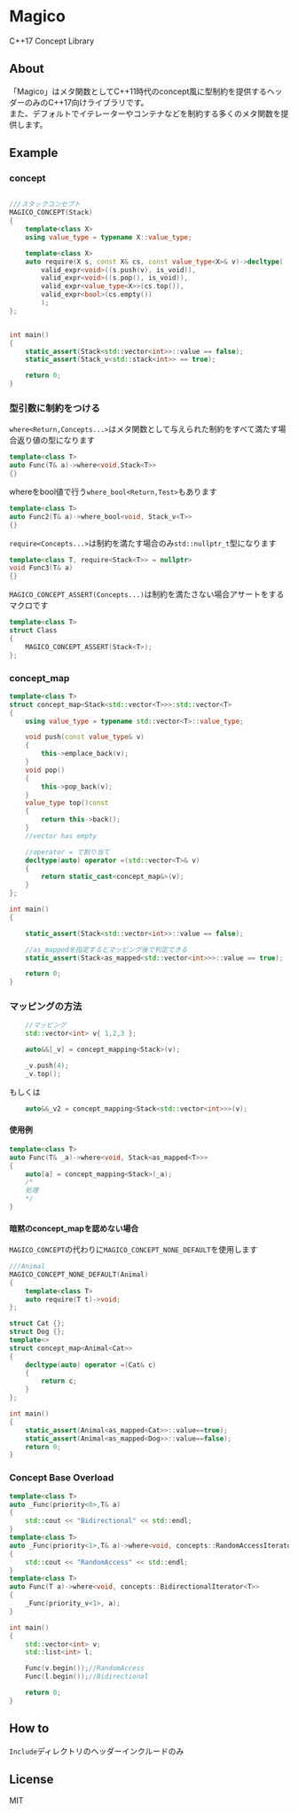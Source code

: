 # Magico
C++17 Concept Library
## About

「Magico」はメタ関数としてC++11時代のconcept風に型制約を提供するヘッダーのみのC++17向けライブラリです。  
また、デフォルトでイテレーターやコンテナなどを制約する多くのメタ関数を提供します。


## Example

### concept

```cpp

///スタックコンセプト
MAGICO_CONCEPT(Stack)
{
	template<class X>
	using value_type = typename X::value_type;

	template<class X>
	auto require(X s, const X& cs, const value_type<X>& v)->decltype(
		valid_expr<void>((s.push(v), is_void)),
		valid_expr<void>((s.pop(), is_void)),
		valid_expr<value_type<X>>(cs.top()),
		valid_expr<bool>(cs.empty())
		);
};


int main()
{
	static_assert(Stack<std::vector<int>>::value == false);
	static_assert(Stack_v<std::stack<int>> == true);

	return 0;
}

```

### 型引数に制約をつける


`where<Return,Concepts...>`はメタ関数として与えられた制約をすべて満たす場合返り値の型になります  
```cpp
template<class T>
auto Func(T& a)->where<void,Stack<T>>
{}
```
whereをbool値で行う`where_bool<Return,Test>`もあります
```cpp
template<class T>
auto Func2(T& a)->where_bool<void, Stack_v<T>>
{}
```
`require<Concepts...>`は制約を満たす場合のみ`std::nullptr_t`型になります

```cpp
template<class T, require<Stack<T>> = nullptr>
void Func3(T& a)
{}
```
`MAGICO_CONCEPT_ASSERT(Concepts...)`は制約を満たさない場合アサートをするマクロです
```cpp
template<class T>
struct Class
{
	MAGICO_CONCEPT_ASSERT(Stack<T>);
};

```

### concept_map

```cpp
template<class T>
struct concept_map<Stack<std::vector<T>>>:std::vector<T>
{
	using value_type = typename std::vector<T>::value_type;

	void push(const value_type& v)
	{
		this->emplace_back(v);
	}
	void pop()
	{
		this->pop_back(v);
	}
	value_type top()const
	{
		return this->back();
	}
	//vector has empty

	//operator = で割り当て
	decltype(auto) operator =(std::vector<T>& v)
	{
		return static_cast<concept_map&>(v);
	}
};

int main()
{

	static_assert(Stack<std::vector<int>>::value == false);

	//as_mappedを指定するとマッピング後で判定できる
	static_assert(Stack<as_mapped<std::vector<int>>>::value == true);

	return 0;
}
```

### マッピングの方法

```cpp
	//マッピング
	std::vector<int> v{ 1,2,3 };

	auto&&[_v] = concept_mapping<Stack>(v);

	_v.push(4);
	_v.top();
```
もしくは

```cpp
	auto&&_v2 = concept_mapping<Stack<std::vector<int>>>(v);

```
#### 使用例
```cpp
template<class T>
auto Func(T& _a)->where<void, Stack<as_mapped<T>>>
{
	auto[a] = concept_mapping<Stack>(_a);
	/*
	処理
	*/
}
```

#### 暗黙のconcept_mapを認めない場合

`MAGICO_CONCEPT`の代わりに`MAGICO_CONCEPT_NONE_DEFAULT`を使用します
```cpp
///Animal
MAGICO_CONCEPT_NONE_DEFAULT(Animal)
{
	template<class T>
	auto require(T t)->void;
};

struct Cat {};
struct Dog {};
template<>
struct concept_map<Animal<Cat>>
{
	decltype(auto) operator =(Cat& c)
	{
		return c;
	}
};

int main()
{
	static_assert(Animal<as_mapped<Cat>>::value==true);
	static_assert(Animal<as_mapped<Dog>>::value==false);
	return 0;
}

```
### Concept Base Overload
```cpp
template<class T>
auto _Func(priority<0>,T& a)
{
	std::cout << "Bidirectional" << std::endl;
}
template<class T>
auto _Func(priority<1>,T& a)->where<void, concepts::RandomAccessIterator<T>>
{
	std::cout << "RandomAccess" << std::endl;
}
template<class T>
auto Func(T a)->where<void, concepts::BidirectionalIterator<T>>
{
	_Func(priority_v<1>, a);
}

int main()
{
	std::vector<int> v;
	std::list<int> l;

	Func(v.begin());//RandomAccess
	Func(l.begin());//Bidirectional

	return 0;
}

```

## How to
`Include`ディレクトリのヘッダーインクルードのみ

## License
MIT
